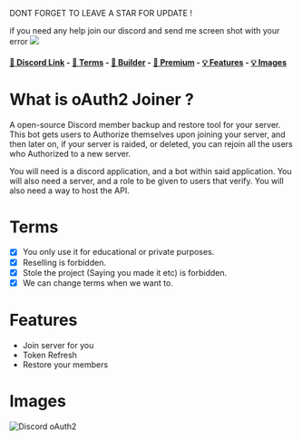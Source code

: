 DONT FORGET TO LEAVE A STAR FOR UPDATE !

if you need any help join our discord and send me screen shot with your error 
<img src="![2f717cbc89ee3d56838b17269069f618](https://user-images.githubusercontent.com/98545753/175044707-4b60c5b9-3c01-44cc-82bf-d4771b7e7b7a.png)" />

#### [🔗 Discord Link](https://discord.gg/2305) - [📖 Terms](https://github.com/iLxlo/Discord-oAuth2-join#terms) - [🔨 Builder](https://discord.gg/2305) - [💎 Premium](https://discord.gg/2305) - [💡 Features](https://github.com/iLxlo/Discord-oAuth2-join/#features) - [💡 Images](https://github.com/iLxlo/Discord-oAuth2-join#images)


# What is oAuth2 Joiner ? 
A open-source Discord member backup and restore tool for your server. This bot gets users to Authorize themselves upon joining your server, and then later on, if your server is raided, or deleted, you can rejoin all the users who Authorized to a new server.

You will need is a discord application, and a bot within said application. You will also need a server, and a role to be given to users that verify. You will also need a way to host the API.

# Terms
- [x] You only use it for educational or private purposes.
- [x] Reselling is forbidden.
- [x] Stole the project (Saying you made it etc) is forbidden.
- [x] We can change terms when we want to.

# Features
- Join server for you 
- Token Refresh
- Restore your members 

# Images
![Discord oAuth2](https://user-images.githubusercontent.com/98545753/175136050-c875f165-f8cb-4741-918c-47c500e28d42.png)
